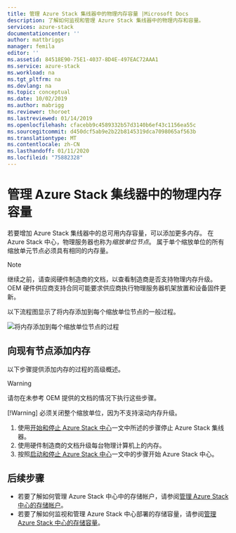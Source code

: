 ```yaml
---
title: 管理 Azure Stack 集线器中的物理内存容量 |Microsoft Docs
description: 了解如何监视和管理 Azure Stack 集线器中的物理内存和容量。
services: azure-stack
documentationcenter: ''
author: mattbriggs
manager: femila
editor: ''
ms.assetid: 84518E90-75E1-4037-8D4E-497EAC72AAA1
ms.service: azure-stack
ms.workload: na
ms.tgt_pltfrm: na
ms.devlang: na
ms.topic: conceptual
ms.date: 10/02/2019
ms.author: mabrigg
ms.reviewer: thoroet
ms.lastreviewed: 01/14/2019
ms.openlocfilehash: cfacebb9c4589332b57d3140b6ef43c1156ea55c
ms.sourcegitcommit: d450dcf5ab9e2b22b8145319dca7098065af563b
ms.translationtype: MT
ms.contentlocale: zh-CN
ms.lasthandoff: 01/11/2020
ms.locfileid: "75882328"
---
```

# <a name="manage-physical-memory-capacity-in-azure-stack-hub"></a>管理 Azure Stack 集线器中的物理内存容量

若要增加 Azure Stack 集线器中的总可用内存容量，可以添加更多内存。 在 Azure Stack 中心，物理服务器也称为*缩放单位节点*。 属于单个缩放单位的所有缩放单元节点必须具有相同的内存量。

> [!note]  
> 继续之前，请查阅硬件制造商的文档，以查看制造商是否支持物理内存升级。 OEM 硬件供应商支持合同可能要求供应商执行物理服务器机架放置和设备固件更新。

以下流程图显示了将内存添加到每个缩放单位节点的一般过程。

![将内存添加到每个缩放单位节点的过程](media/azure-stack-manage-storage-physical-capacity/process-to-add-memory-to-scale-unit.png)

## <a name="add-memory-to-an-existing-node"></a>向现有节点添加内存
以下步骤提供添加内存的过程的高级概述。

> [!Warning]
> 请勿在未参考 OEM 提供的文档的情况下执行这些步骤。
> 
> [!Warning]
> 必须关闭整个缩放单位，因为不支持滚动内存升级。

1. 使用[开始和停止 Azure Stack 中心](azure-stack-start-and-stop.md)一文中所述的步骤停止 Azure Stack 集线器。
2. 使用硬件制造商的文档升级每台物理计算机上的内存。
3. 按照[启动和停止 Azure Stack 中心](azure-stack-start-and-stop.md)一文中的步骤开始 Azure Stack 中心。

## <a name="next-steps"></a>后续步骤

 - 若要了解如何管理 Azure Stack 中心中的存储帐户，请参阅[管理 Azure Stack 中心的存储帐户](azure-stack-manage-storage-accounts.md)。
 - 若要了解如何监视和管理 Azure Stack 中心部署的存储容量，请参阅[管理 Azure Stack 中心的存储容量](azure-stack-manage-storage-shares.md)。

